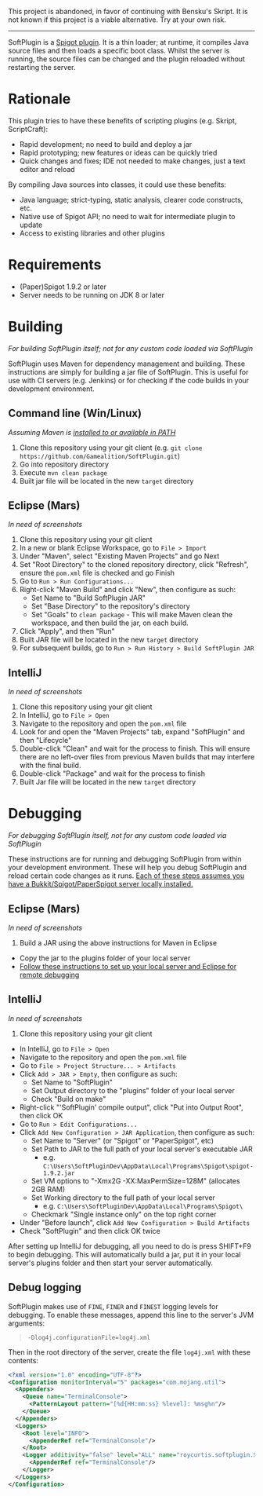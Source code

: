 This project is abandoned, in favor of continuing with Bensku's Skript. It is not known
if this project is a viable alternative. Try at your own risk.

----

SoftPlugin is a [Spigot plugin][0]. It is a thin loader; at runtime, it compiles Java
source files and then loads a specific boot class. Whilst the server is running, the
source files can be changed and the plugin reloaded without restarting the server.

# Rationale

This plugin tries to have these benefits of scripting plugins (e.g. Skript, ScriptCraft):

* Rapid development; no need to build and deploy a jar
* Rapid prototyping; new features or ideas can be quickly tried
* Quick changes and fixes; IDE not needed to make changes, just a text editor and reload

By compiling Java sources into classes, it could use these benefits:

* Java language; strict-typing, static analysis, clearer code constructs, etc.
* Native use of Spigot API; no need to wait for intermediate plugin to update
* Access to existing libraries and other plugins

# Requirements

* (Paper)Spigot 1.9.2 or later
* Server needs to be running on JDK 8 or later

# Building

*For building SoftPlugin itself; not for any custom code loaded via SoftPlugin*

SoftPlugin uses Maven for dependency management and building. These instructions are
simply for building a jar file of SoftPlugin. This is useful for use with CI servers (e.g.
Jenkins) or for checking if the code builds in your development environment.

## Command line (Win/Linux)

*Assuming Maven is [installed to or available in PATH][1]*

1. Clone this repository using your git client (e.g. `git clone 
https://github.com/Gamealition/SoftPlugin.git`)
1. Go into repository directory
1. Execute `mvn clean package`
1. Built jar file will be located in the new `target` directory

## Eclipse (Mars)

*In need of screenshots*

1. Clone this repository using your git client
1. In a new or blank Eclipse Workspace, go to `File > Import`
1. Under "Maven", select "Existing Maven Projects" and go Next
1. Set "Root Directory" to the cloned repository directory, click "Refresh", ensure the
`pom.xml` file is checked and go Finish
1. Go to `Run > Run Configurations...`
1. Right-click "Maven Build" and click "New", then configure as such:
    * Set Name to "Build SoftPlugin JAR"
    * Set "Base Directory" to the repository's directory
    * Set "Goals" to `clean package` - This will make Maven clean the workspace, and then
    build the jar, on each build.
1. Click "Apply", and then "Run"
1. Built JAR file will be located in the new `target` directory
1. For subsequent builds, go to `Run > Run History > Build SoftPlugin JAR`

## IntelliJ

*In need of screenshots*

1. Clone this repository using your git client
1. In IntelliJ, go to `File > Open`
1. Navigate to the repository and open the `pom.xml` file
1. Look for and open the "Maven Projects" tab, expand "SoftPlugin" and then "Lifecycle"
1. Double-click "Clean" and wait for the process to finish.
This will ensure there are no left-over files from previous Maven builds that may
interfere with the final build.
1. Double-click "Package" and wait for the process to finish
1. Built Jar file will be located in the new `target` directory

# Debugging

*For debugging SoftPlugin itself, not for any custom code loaded via SoftPlugin*

These instructions are for running and debugging SoftPlugin from within your development
environment. These will help you debug SoftPlugin and reload certain code changes as it
runs. [Each of these steps assumes you have a Bukkit/Spigot/PaperSpigot server locally
installed.][2]

## Eclipse (Mars)

*In need of screenshots*

1. Build a JAR using the above instructions for Maven in Eclipse
* Copy the jar to the plugins folder of your local server
* [Follow these instructions to set up your local server and Eclipse for remote
debugging][3]

## IntelliJ

*In need of screenshots*

1. Clone this repository using your git client
* In IntelliJ, go to `File > Open`
* Navigate to the repository and open the `pom.xml` file
* Go to `File > Project Structure... > Artifacts`
* Click `Add > JAR > Empty`, then configure as such:
    * Set Name to "SoftPlugin"
    * Set Output directory to the "plugins" folder of your local server
    * Check "Build on make"
* Right-click "'SoftPlugin' compile output", click "Put into Output Root", then click OK
* Go to `Run > Edit Configurations...`
* Click `Add New Configuration > JAR Application`, then configure as such:
    * Set Name to "Server" (or "Spigot" or "PaperSpigot", etc)
    * Set Path to JAR to the full path of your local server's executable JAR
        * e.g. `C:\Users\SoftPluginDev\AppData\Local\Programs\Spigot\spigot-1.9.2.jar`
    * Set VM options to "-Xmx2G -XX:MaxPermSize=128M" (allocates 2GB RAM)
    * Set Working directory to the full path of your local server
        * e.g. `C:\Users\SoftPluginDev\AppData\Local\Programs\Spigot\`
    * Checkmark "Single instance only" on the top right corner
* Under "Before launch", click `Add New Configuration > Build Artifacts`
* Check "SoftPlugin" and then click OK twice

After setting up IntelliJ for debugging, all you need to do is press SHIFT+F9 to begin
debugging. This will automatically build a jar, put it in your local server's plugins
folder and then start your server automatically.

## Debug logging

SoftPlugin makes use of `FINE`, `FINER` and `FINEST` logging levels for debugging. To
enable these messages, append this line to the server's JVM arguments:

> `-Dlog4j.configurationFile=log4j.xml`

Then in the root directory of the server, create the file `log4j.xml` with these contents:

```xml
<?xml version="1.0" encoding="UTF-8"?>
<Configuration monitorInterval="5" packages="com.mojang.util">
  <Appenders>
    <Queue name="TerminalConsole">
      <PatternLayout pattern="[%d{HH:mm:ss} %level]: %msg%n"/>
    </Queue>
  </Appenders>
  <Loggers>
    <Root level="INFO">
      <AppenderRef ref="TerminalConsole"/>
    </Root>
    <Logger additivity="false" level="ALL" name="roycurtis.softplugin.SoftPlugin">
      <AppenderRef ref="TerminalConsole"/>
    </Logger>
  </Loggers>
</Configuration>
```

[0]: https://hub.spigotmc.org/javadocs/spigot/
[1]: https://maven.apache.org/install.html
[2]: http://i.imgur.com/q0B28cR.png
[3]: https://www.spigotmc.org/wiki/eclipse-debug-your-plugin/